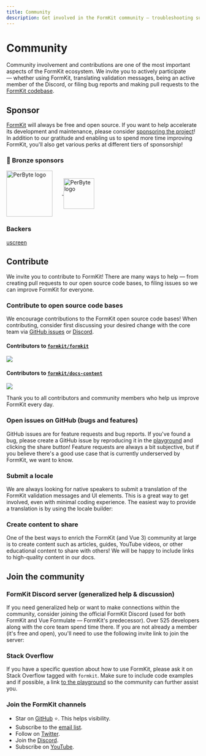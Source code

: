 ```yaml
---
title: Community
description: Get involved in the FormKit community — troubleshooting support, feature requests, project roadmap discussion, and more.
---
```


# Community

Community involvement and contributions are one of the most important aspects of the FormKit ecosystem. We invite you to actively participate — whether using FormKit, translating validation messages, being an active member of the Discord, or filing bug reports and making pull requests to the [FormKit codebase](https://github.com/formkit/formkit).

## Sponsor

[FormKit](https://github.com/formkit/formkit) will always be free and open source. If you want to help accelerate its development and maintenance, please consider [sponsoring the project](https://github.com/sponsors/formkit)! In addition to our gratitude and enabling us to spend more time improving FormKit, you'll also get various perks at different tiers of sponsorship!

<LinkGithub href="https://github.com/sponsors/formkit" button-text="Sponsor FormKit"></LinkGithub>

<h3><span class="emoji">🥉</span> Bronze sponsors</h3>

<a class="no-underline" href="https://www.perbyte.com">
    <img
        src="https://cdn.formk.it/web-assets/sponsors/bronze-sponsor_perbyte.png"
        alt="PerByte logo"
        target="_blank"
        style="display:inline-block;vertical-align: middle;width: 120px;margin-right: 25px;"
    />
</a><a class="no-underline" href="https://sharpless.co">
    <img
        src="https://cdn.formk.it/web-assets/sponsors/sharpless-logo-small.png"
        alt="PerByte logo"
        target="_blank"
        style="display:inline-block;vertical-align:middle;width:80px; margin-right: 10px;"
    />
</a>

### Backers

[uscreen](https://uscreen.de)

## Contribute
We invite you to contribute to FormKit! There are many ways to help — from creating pull requests to our open source code bases, to filing issues so we can improve FormKit for everyone.

### Contribute to open source code bases

We encourage contributions to the FormKit open source code bases! When contributing, consider first discussing your desired change with the core team via [GitHub issues](https://github.com/formkit/formkit/issues) or [Discord](https://discord.gg/Vhu97pAC76).
#### Contributors to [`formkit/formkit`](https://github.com/formkit/formkit)

<a href="https://github.com/formkit/formkit/graphs/contributors"><img src="https://contributors-img.web.app/image?repo=formkit/formkit" /></a>

#### Contributors to [`formkit/docs-content`](https://github.com/formkit/docs-content)

<a href="https://github.com/formkit/docs-content/graphs/contributors"><img src="https://contributors-img.web.app/image?repo=formkit/docs-content" /></a>

Thank you to all contributors and community members who help us improve FormKit every day.


### Open issues on GitHub (bugs and features)

GitHub issues are for feature requests and bug reports. If you've found a bug, please create a GitHub issue by reproducing it in the [playground](/playground) and clicking the share button! Feature requests are always a bit subjective, but if you believe there's a good use case that is currently underserved by FormKit, we want to know.

<LinkGithub href="https://github.com/formkit/formkit/issues" button-text="GitHub issues"></LinkGithub>

### Submit a locale

We are always looking for native speakers to submit a translation of the FormKit validation messages and UI elements. This is a great way to get involved, even with minimal coding experience. The easiest way to provide a translation is by using the locale builder:

<LinkLocaleBuilder></LinkLocaleBuilder>

### Create content to share

One of the best ways to enrich the FormKit (and Vue 3) community at large is to create content such as articles, guides, YouTube videos, or other educational content to share with others! We will be happy to include links to high-quality content in our docs.

## Join the community

### FormKit Discord server (generalized help & discussion)

If you need generalized help or want to make connections within the community, consider joining the official FormKit Discord (used for both FormKit and Vue Formulate — FormKit's predecessor). Over 525 developers along with the core team spend time there. If you are not already a member (it's free and open), you'll need to use the following invite link to join the server:

<LinkDiscord></LinkDiscord>

### Stack Overflow

If you have a specific question about how to use FormKit, please ask it on Stack Overflow tagged with `formkit`. Make sure to include code examples and if possible, a link [to the playground](/playground) so the community can further assist you.

<LinkStackOverflow></LinkStackOverflow>

<!-- If you have a PRO subscription, you'll be able to see and upvote feature requests from others -->


### Join the FormKit channels
- Star on [GitHub](https://github.com/formkit/formkit) ⭐️. This helps visibility.
- Subscribe to the [email list](https://t.co/hEBF5FZPrB).
- Follow on [Twitter](https://twitter.com/useformkit).
- Join the [Discord](https://discord.gg/NZ6nchBDGx).
- Subscribe on [YouTube](https://www.youtube.com/formkit).